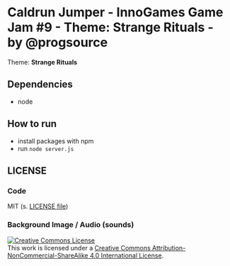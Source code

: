 # Caldrun Jumper - InnoGames Game Jam \#9 - Theme: Strange Rituals - by @progsource

Theme: **Strange Rituals**

## Dependencies

* node

## How to run

* install packages with npm
* run `node server.js`

## LICENSE

### Code

MIT (s. [LICENSE file](LICENSE))

### Background Image / Audio (sounds)

<a rel="license" href="http://creativecommons.org/licenses/by-nc-sa/4.0/"><img alt="Creative Commons License" style="border-width:0" src="https://i.creativecommons.org/l/by-nc-sa/4.0/88x31.png" /></a><br />This <span xmlns:dct="http://purl.org/dc/terms/" href="http://purl.org/dc/dcmitype/StillImage" rel="dct:type">work</span> is licensed under a <a rel="license" href="http://creativecommons.org/licenses/by-nc-sa/4.0/">Creative Commons Attribution-NonCommercial-ShareAlike 4.0 International License</a>.
